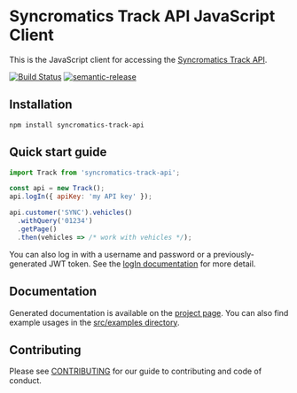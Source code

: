 # Syncromatics Track API JavaScript Client

This is the JavaScript client for accessing the [Syncromatics Track API][track-api-docs].

[![Build Status](https://travis-ci.org/syncromatics/syncromatics-track-api.svg?branch=master)](https://travis-ci.org/syncromatics/syncromatics-track-api)
[![semantic-release](https://img.shields.io/badge/%20%20%F0%9F%93%A6%F0%9F%9A%80-semantic--release-e10079.svg)](https://github.com/semantic-release/semantic-release)

## Installation

`npm install syncromatics-track-api`

## Quick start guide

```javascript
import Track from 'syncromatics-track-api';

const api = new Track();
api.logIn({ apiKey: 'my API key' });

api.customer('SYNC').vehicles()
  .withQuery('01234')
  .getPage()
  .then(vehicles => /* work with vehicles */);
```

You can also log in with a username and password or a previously-generated JWT token.  See the
[logIn documentation][login-docs] for more detail.

## Documentation

Generated documentation is available on the [project page][project-page].  You can also find example
usages in the [src/examples directory][src-examples].

## Contributing

Please see [CONTRIBUTING](CONTRIBUTING.md) for our guide to contributing and code of conduct.

[project-page]: http://syncromatics.github.io/syncromatics-track-api
[login-docs]: http://syncromatics.github.io/syncromatics-track-api#tracklogin
[track-api-docs]: http://docs.syncromaticstrackapi.apiary.io
[src-examples]: https://github.com/syncromatics/syncromatics-track-api/tree/master/src/examples
